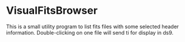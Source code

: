 # VisualFitsBrowser

This is a small utility program to list fits files with some selected header information. 
Double-clicking on one file will send ti for display in ds9.

